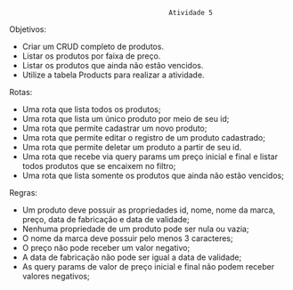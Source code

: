                                             Atividade 5

Objetivos:

- Criar um CRUD completo de produtos.
- Listar os produtos por faixa de preço.
- Listar os produtos que ainda não estão vencidos.
- Utilize a tabela Products para realizar a atividade.

Rotas:

- Uma rota que lista todos os produtos;
- Uma rota que lista um único produto por meio de seu id;
- Uma rota que permite cadastrar um novo produto;
- Uma rota que permite editar o registro de um produto cadastrado;
- Uma rota que permite deletar um produto a partir de seu id.
- Uma rota que recebe via query params um preço inicial e final e listar todos produtos que se encaixem no filtro;
- Uma rota que lista somente os produtos que ainda não estão vencidos;

Regras:

- Um produto deve possuir as propriedades id, nome, nome da marca, preço, data de fabricação e data de validade;
- Nenhuma propriedade de um produto pode ser nula ou vazia;
- O nome da marca deve possuir pelo menos 3 caracteres;
- O preço não pode receber um valor negativo;
- A data de fabricação não pode ser igual a data de validade;
- As query params de valor de preço inicial e final não podem receber valores negativos;